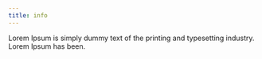 ```yaml
---
title: info
---
```


Lorem Ipsum is simply dummy text of the printing and typesetting industry. Lorem Ipsum has been.
